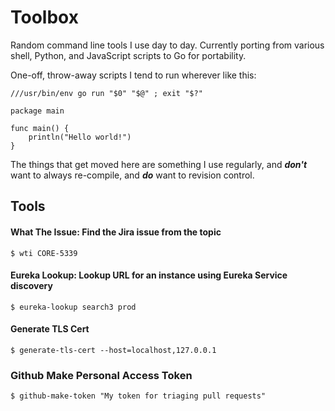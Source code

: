 # Toolbox

Random command line tools I use day to day. Currently porting from various shell, Python, and JavaScript scripts to Go for
portability.

One-off, throw-away scripts I tend to run wherever like this:

```
///usr/bin/env go run "$0" "$@" ; exit "$?"

package main

func main() {
    println("Hello world!")
}
```
The things that get moved here are something I use regularly, and __*don't*__ want to always re-compile, and __*do*__ want to revision control.

## Tools

#### What The Issue: Find the Jira issue from the topic
```
$ wti CORE-5339

```

#### Eureka Lookup: Lookup URL for an instance using Eureka Service discovery
```
$ eureka-lookup search3 prod
```

#### Generate TLS Cert

```
$ generate-tls-cert --host=localhost,127.0.0.1
```

### Github Make Personal Access Token
```
$ github-make-token "My token for triaging pull requests"
```